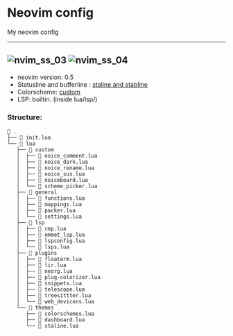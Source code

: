 
# Neovim config
My neovim config

---
![nvim_ss_03](https://i.imgur.com/B1gWlPL.png)
![nvim_ss_04](https://i.imgur.com/D1yBclH.png)
---

* neovim version: 0.5
* Statusline and bufferline : [staline and stabline](https://github.com/tamton-aquib/staline.nvim)
* Colorscheme: [custom](https://github.com/tamton-aquib/nvim/blob/main/lua/custom/noice_dark.lua)
* LSP: builtin. (inside lua/lsp/)

### Structure:

```
 .
├──  init.lua
└──  lua
   ├──  custom
   │  ├──  noice_comment.lua
   │  ├──  noice_dark.lua
   │  ├──  noice_rename.lua
   │  ├──  noice_sus.lua
   │  ├──  noiceboard.lua
   │  └──  scheme_picker.lua
   ├──  general
   │  ├──  functions.lua
   │  ├──  mappings.lua
   │  ├──  packer.lua
   │  └──  settings.lua
   ├──  lsp
   │  ├──  cmp.lua
   │  ├──  emmet_lsp.lua
   │  ├──  lspconfig.lua
   │  └──  lsps.lua
   ├──  plugins
   │  ├──  floaterm.lua
   │  ├──  lir.lua
   │  ├──  neorg.lua
   │  ├──  plug-colorizer.lua
   │  ├──  snippets.lua
   │  ├──  telescope.lua
   │  ├──  treesittter.lua
   │  └──  web_devicons.lua
   └──  themes
      ├──  colorschemes.lua
      ├──  dashboard.lua
      └──  staline.lua
```

